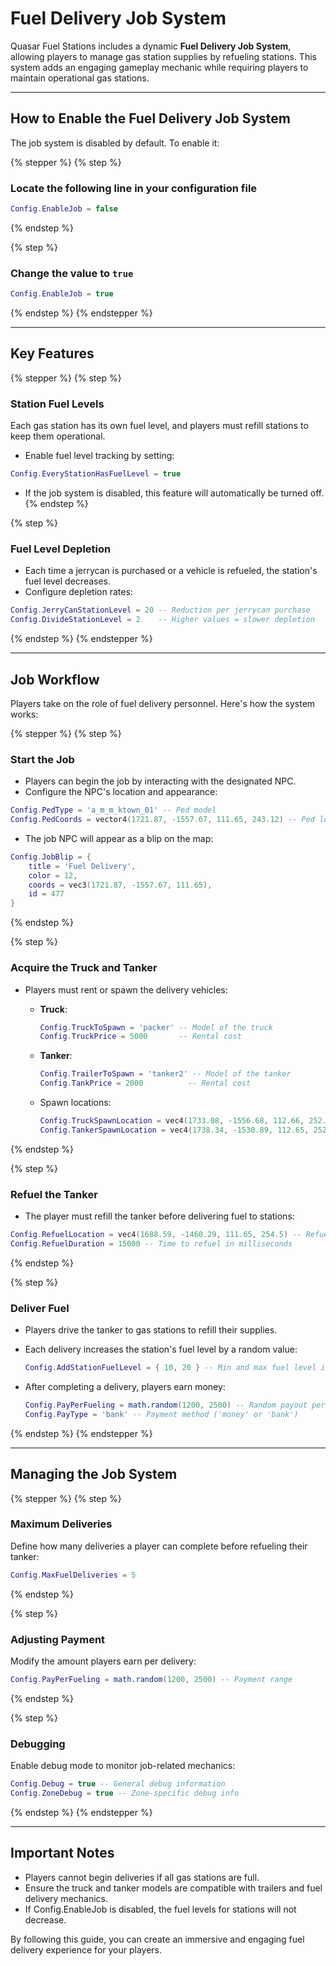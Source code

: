 # Fuel Delivery Job System

Quasar Fuel Stations includes a dynamic **Fuel Delivery Job System**, allowing players to manage gas station supplies by refueling stations. This system adds an engaging gameplay mechanic while requiring players to maintain operational gas stations.

***

## **How to Enable the Fuel Delivery Job System**

The job system is disabled by default. To enable it:

{% stepper %}
{% step %}
### Locate the following line in your configuration file

```lua
Config.EnableJob = false
```
{% endstep %}

{% step %}
### Change the value to `true`

```lua
Config.EnableJob = true
```
{% endstep %}
{% endstepper %}

***

## **Key Features**

{% stepper %}
{% step %}
### **Station Fuel Levels**

Each gas station has its own fuel level, and players must refill stations to keep them operational.

* Enable fuel level tracking by setting:

```lua
Config.EveryStationHasFuelLevel = true
```

* If the job system is disabled, this feature will automatically be turned off.
{% endstep %}

{% step %}
### **Fuel Level Depletion**

* Each time a jerrycan is purchased or a vehicle is refueled, the station's fuel level decreases.
* Configure depletion rates:

```lua
Config.JerryCanStationLevel = 20 -- Reduction per jerrycan purchase
Config.DivideStationLevel = 2    -- Higher values = slower depletion
```
{% endstep %}
{% endstepper %}

***

## **Job Workflow**

Players take on the role of fuel delivery personnel. Here's how the system works:

{% stepper %}
{% step %}
### **Start the Job**

* Players can begin the job by interacting with the designated NPC.
* Configure the NPC's location and appearance:

```lua
Config.PedType = 'a_m_m_ktown_01' -- Ped model
Config.PedCoords = vector4(1721.87, -1557.67, 111.65, 243.12) -- Ped location
```

* The job NPC will appear as a blip on the map:

```lua
Config.JobBlip = {
    title = 'Fuel Delivery',
    color = 12,
    coords = vec3(1721.87, -1557.67, 111.65),
    id = 477
}
```
{% endstep %}

{% step %}
### **Acquire the Truck and Tanker**

* Players must rent or spawn the delivery vehicles:
  *   **Truck**:

      ```lua
      Config.TruckToSpawn = 'packer' -- Model of the truck
      Config.TruckPrice = 5000       -- Rental cost
      ```
  *   **Tanker**:

      ```lua
      Config.TrailerToSpawn = 'tanker2' -- Model of the tanker
      Config.TankPrice = 2000          -- Rental cost
      ```
  *   Spawn locations:

      ```lua
      Config.TruckSpawnLocation = vec4(1733.08, -1556.68, 112.66, 252.0)
      Config.TankerSpawnLocation = vec4(1738.34, -1530.89, 112.65, 252.0)
      ```
{% endstep %}

{% step %}
### **Refuel the Tanker**

* The player must refill the tanker before delivering fuel to stations:

```lua
Config.RefuelLocation = vec4(1688.59, -1460.29, 111.65, 254.5) -- Refuel point
Config.RefuelDuration = 15000 -- Time to refuel in milliseconds
```


{% endstep %}

{% step %}
### **Deliver Fuel**

* Players drive the tanker to gas stations to refill their supplies.
*   Each delivery increases the station's fuel level by a random value:

    ```lua
    Config.AddStationFuelLevel = { 10, 20 } -- Min and max fuel level increase
    ```
*   After completing a delivery, players earn money:

    ```lua
    Config.PayPerFueling = math.random(1200, 2500) -- Random payout per station
    Config.PayType = 'bank' -- Payment method ('money' or 'bank')
    ```
{% endstep %}
{% endstepper %}

***

## **Managing the Job System**

{% stepper %}
{% step %}
### **Maximum Deliveries**

Define how many deliveries a player can complete before refueling their tanker:

```lua
Config.MaxFuelDeliveries = 5
```
{% endstep %}

{% step %}
### **Adjusting Payment**

Modify the amount players earn per delivery:

```lua
Config.PayPerFueling = math.random(1200, 2500) -- Payment range
```
{% endstep %}

{% step %}
### **Debugging**&#x20;

Enable debug mode to monitor job-related mechanics:

```lua
Config.Debug = true -- General debug information
Config.ZoneDebug = true -- Zone-specific debug info
```
{% endstep %}
{% endstepper %}

***

## **Important Notes**

* Players cannot begin deliveries if all gas stations are full.
* Ensure the truck and tanker models are compatible with trailers and fuel delivery mechanics.
* If Config.EnableJob is disabled, the fuel levels for stations will not decrease.

By following this guide, you can create an immersive and engaging fuel delivery experience for your players.
